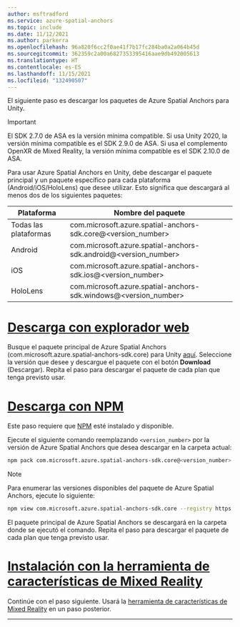 ```yaml
---
author: msftradford
ms.service: azure-spatial-anchors
ms.topic: include
ms.date: 11/12/2021
ms.author: parkerra
ms.openlocfilehash: 96a820f6cc2f0ae41f7b17fc284ba0a2a064b45d
ms.sourcegitcommit: 362359c2a00a6827353395416aae9db492005613
ms.translationtype: HT
ms.contentlocale: es-ES
ms.lasthandoff: 11/15/2021
ms.locfileid: "132490507"
---
```

El siguiente paso es descargar los paquetes de Azure Spatial Anchors para Unity. 

> [!IMPORTANT]
> El SDK 2.7.0 de ASA es la versión mínima compatible. Si usa Unity 2020, la versión mínima compatible es el SDK 2.9.0 de ASA. Si usa el complemento OpenXR de Mixed Reality, la versión mínima compatible es el SDK 2.10.0 de ASA.

Para usar Azure Spatial Anchors en Unity, debe descargar el paquete principal y un paquete específico para cada plataforma (Android/iOS/HoloLens) que desee utilizar. Esto significa que descargará al menos dos de los siguientes paquetes:

| Plataforma | Nombre del paquete                                    |
|----------|-------------------------------------------------|
| Todas las plataformas  | com.microsoft.azure.spatial-anchors-sdk.core@<version_number> |
| Android  | com.microsoft.azure.spatial-anchors-sdk.android@<version_number> |
| iOS      | com.microsoft.azure.spatial-anchors-sdk.ios@<version_number>     |
| HoloLens | com.microsoft.azure.spatial-anchors-sdk.windows@<version_number> |

# <a name="download-with-web-browser"></a>[Descarga con explorador web](#tab/unity-package-web-ui)

Busque el paquete principal de Azure Spatial Anchors (com.microsoft.azure.spatial-anchors-sdk.core) para Unity [aquí](https://dev.azure.com/aipmr/MixedReality-Unity-Packages/_packaging?_a=feed&feed=Unity-packages). Seleccione la versión que desee y descargue el paquete con el botón **Download** (Descargar). Repita el paso para descargar el paquete de cada plan que tenga previsto usar.

# <a name="download-with-npm"></a>[Descarga con NPM](#tab/unity-package-npm)

Este paso requiere que <a href="https://www.npmjs.com/get-npm" target="_blank">NPM</a> esté instalado y disponible.

Ejecute el siguiente comando reemplazando `<version_number>` por la versión de Azure Spatial Anchors que desea descargar en la carpeta actual:

```bash
npm pack com.microsoft.azure.spatial-anchors-sdk.core@<version_number> --registry https://pkgs.dev.azure.com/aipmr/MixedReality-Unity-Packages/_packaging/Unity-packages/npm/registry/
```

> [!NOTE]
> Para enumerar las versiones disponibles del paquete de Azure Spatial Anchors, ejecute lo siguiente:
>
> ```bash
> npm view com.microsoft.azure.spatial-anchors-sdk.core --registry https://pkgs.dev.azure.com/aipmr/MixedReality-Unity-Packages/_packaging/Unity-packages/npm/registry/ versions
> ```

El paquete principal de Azure Spatial Anchors se descargará en la carpeta donde se ejecutó el comando. Repita el paso para descargar el paquete de cada plan que tenga previsto usar.

# <a name="install-with-mixed-reality-feature-tool"></a>[Instalación con la herramienta de características de Mixed Reality](#tab/unity-package-mixed-reality-feature-tool)

Continúe con el paso siguiente. Usará la <a href="/windows/mixed-reality/develop/unity/welcome-to-mr-feature-tool" target="_blank">herramienta de características de Mixed Reality</a> en un paso posterior.

---
